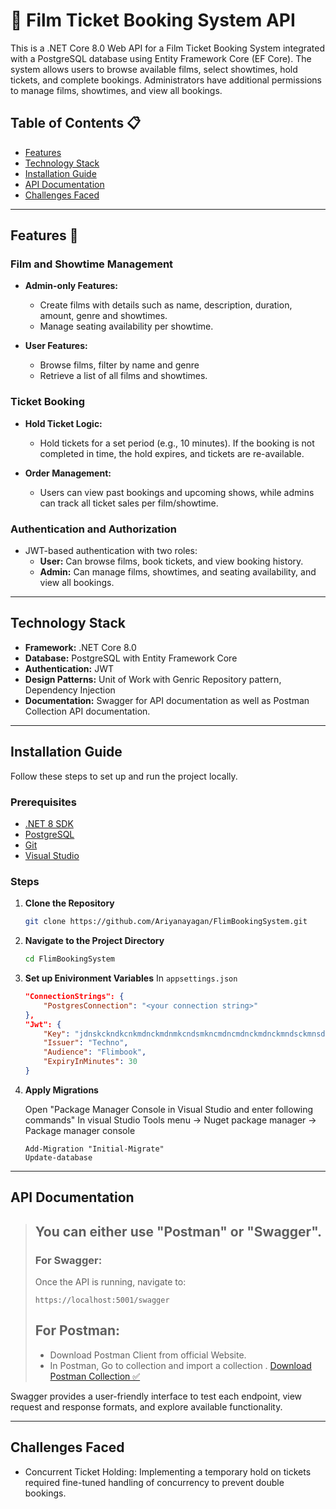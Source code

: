 # 🎦 Film Ticket Booking System API

This is a .NET Core 8.0 Web API for a Film Ticket Booking System integrated with a PostgreSQL database using Entity Framework Core (EF Core). The system allows users to browse available films, select showtimes, hold tickets, and complete bookings. Administrators have additional permissions to manage films, showtimes, and view all bookings.

## Table of Contents 📋

- [Features](#features)
- [Technology Stack](#technology-stack)
- [Installation Guide](#installation-guide)
- [API Documentation](#api-documentation)
- [Challenges Faced](#challenges-faced)

---

## Features 🚀

### Film and Showtime Management

- **Admin-only Features:**

  - Create films with details such as name, description, duration, amount, genre and showtimes.
  - Manage seating availability per showtime.

- **User Features:**
  - Browse films, filter by name and genre
  - Retrieve a list of all films and showtimes.

### Ticket Booking

- **Hold Ticket Logic:**

  - Hold tickets for a set period (e.g., 10 minutes). If the booking is not completed in time, the hold expires, and tickets are re-available.

- **Order Management:**
  - Users can view past bookings and upcoming shows, while admins can track all ticket sales per film/showtime.

### Authentication and Authorization

- JWT-based authentication with two roles:
  - **User:** Can browse films, book tickets, and view booking history.
  - **Admin:** Can manage films, showtimes, and seating availability, and view all bookings.

---

## Technology Stack

- **Framework:** .NET Core 8.0
- **Database:** PostgreSQL with Entity Framework Core
- **Authentication:** JWT
- **Design Patterns:** Unit of Work with Genric Repository pattern, Dependency Injection
- **Documentation:** Swagger for API documentation as well as Postman Collection API documentation.

---

## Installation Guide

Follow these steps to set up and run the project locally.

### Prerequisites

- [.NET 8 SDK](https://dotnet.microsoft.com/download/dotnet/8.0)
- [PostgreSQL](https://www.postgresql.org/download/)
- [Git](https://git-scm.com/)
- [Visual Studio](https://visualstudio.microsoft.com/thank-you-downloading-visual-studio/?sku=Community&channel=Release&version=VS2022&source=VSLandingPage&cid=2030&passive=false)

### Steps

1. **Clone the Repository**

   ```bash
   git clone https://github.com/Ariyanayagan/FlimBookingSystem.git
   ```
2. **Navigate to the Project Directory**

   ```bash
   cd FlimBookingSystem
   ```
3.  **Set up Enivironment Variables** 
    In `appsettings.json `
    ```json
    "ConnectionStrings": {
        "PostgresConnection": "<your connection string>"
    },
    "Jwt": {
        "Key": "jdnskckndkcnkmdnckmdnmkcndsmkncmdncmdnckmdnckmndsckmnsdknmcd,ksmksmkdm",
        "Issuer": "Techno",
        "Audience": "Flimbook",
        "ExpiryInMinutes": 30
    }
    ```
4. **Apply Migrations**

    Open "Package Manager Console in Visual Studio and enter following commands"  In visual Studio Tools menu -> Nuget package manager -> Package manager console 

    ```
    Add-Migration "Initial-Migrate"
    Update-database
    ```
---
## API Documentation

> ## You can either use "Postman" or "Swagger". 
> ### For Swagger:
> Once the API is running, navigate to:
> ```plaintext
> https://localhost:5001/swagger
> ```
> ## For Postman: 
> - Download Postman Client from official Website.
> - In Postman, Go to collection and import a collection . [Download Postman Collection ✅](https://dotnet.microsoft.com/download/dotnet/8.0)

Swagger provides a user-friendly interface to test each endpoint, view request and response formats, and explore available functionality.

---

## Challenges Faced

- Concurrent Ticket Holding: Implementing a temporary hold on tickets required fine-tuned handling of concurrency to prevent double bookings.

